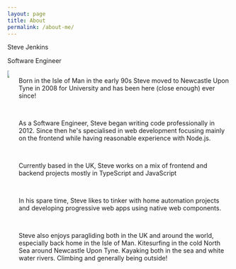 ```yaml
---
layout: page
title: About
permalink: /about-me/
---
```

<div class="level">
      <div class="level-item has-text-centered">
            <div>
                  <p class="title is-hidden-touch">Steve Jenkins</p>
                  <p class="title is-hidden-desktop">Software Engineer</p>
            </div>
      </div>
</div>
<div class="columns">
      <div class="column is-one-quarter">
            <picture id="profile-picture">
                  <!--<source srcset="/images/about-me/profile.webp"  type="image/webp" media="(min-width: 200px)">-->
                  <img src="{{ "/assets/images/about-me/profile.jpg" | relative_url }}" />
            </picture>
      </div>
      <div class="column is-half">
            <p>Born in the Isle of Man in the early 90s Steve moved to Newcastle Upon Tyne in 2008 for University and has been
                  here (close enough) ever since!</p>
            <br>
            <p>As a Software Engineer, Steve began writing code professionally in 2012. Since then he's specialised in web development
                  focusing mainly on the frontend while having reasonable experience with Node.js.
            </p>
            <br>
            <p>Currently based in the UK, Steve works on a mix of frontend and backend projects mostly in TypeScript and JavaScript</p>
            <br>
            <p>In his spare time, Steve likes to tinker with home automation projects and developing
            progressive web apps using native web components.
            </p>
            <br>
            <p>Steve also enjoys paragliding both in the UK and around the world, especially back home
                  in the Isle of Man. Kitesurfing in the cold North Sea around Newcastle Upon Tyne. 
                  Kayaking both in the sea and white water rivers. Climbing and generally being outside!</p>
      </div>
</div>